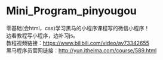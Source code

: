 # Mini_Program_pinyougou
零基础(会html，css)学习黑马的小程序课程写的微信小程序！<br>
边看教程写小程序，边补习js。<br>
教程视频链接：https://www.bilibili.com/video/av73342655 <br>
黑马程序员官网链接：http://yun.itheima.com/course/589.html<br>

